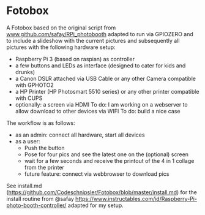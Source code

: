 # Fotobox
A Fotobox based on the original script from www.github.com/safay/RPi_photobooth adapted to run via GPIOZERO and to include a slideshow with the current pictures and subsequently all pictures with the following hardware setup:
  - Raspberry Pi 3 (based on raspian) as controller
  - a few buttons and LEDs as interface (designed to cater for kids and drunks)
  - a Canon DSLR attached via USB Cable or any other Camera compatible with GPHOTO2
  - a HP Printer (HP Photosmart 5510 series) or any other printer compatible with CUPS
  - optionally: a screen via HDMI
To do: I am working on a webserver to allow download to other devices via WIFI
To do: build a nice case

The workflow is as follows:
  - as an admin: connect all hardware, start all devices
  - as a user:  
    - Push the button
    - Pose for four pics and see the latest one on the (optional) screen
    - wait for a few seconds and receive the printout of the 4 in 1 collage from the printer
    - future feature: connect via webbrowser to download pics

See install.md (https://github.com/Codeschnipsler/Fotobox/blob/master/install.md) for the install routine from @safay https://www.instructables.com/id/Raspberry-Pi-photo-booth-controller/ adapted for my setup.
